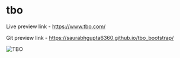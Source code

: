 # tbo

Live preview link - https://www.tbo.com/

Git preview link - https://saurabhgupta6360.github.io/tbo_bootstrap/

![TBO](https://github.com/saurabhgupta6360/tbo/assets/137704371/6a95fddc-e1eb-4090-8d3c-7f67615c5128)
